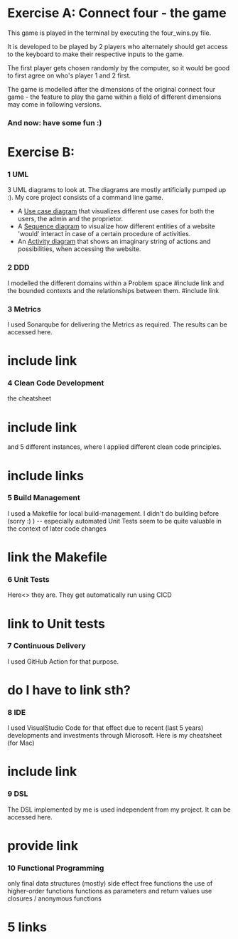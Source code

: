 # Exercise A: Connect four - the game

This game is played in the terminal by executing the four_wins.py file. 

It is developed to be played by 2 players who alternately should get access to the keyboard to make their respective inputs to the game. 

The first player gets chosen randomly by the computer, so it would be good to first agree on who's player 1 and 2 first.  

The game is modelled after the dimensions of the original connect four game - the feature to play the game within a field of different dimensions may come in following versions. 

### And now: have some fun :)

# Exercise B: 

### 1 UML
3 UML diagrams to look at. The diagrams are mostly artificially pumped up :). My core project consists of a command line game.

* A [Use case diagram](doc/uml/Use&#32Case&#32Diagram&#32of&#32the&#32Gaming&#32Website.pdf) that visualizes different use cases for both the users, the admin and the proprietor.
* A [Sequence diagram](doc/uml/Sequence&#32Diagram.pdf) to visualize how different entities of a website 'would' interact in case of a certain procedure of activities.
* An [Activity diagram](doc/uml/Sequence&#32Diagram.pdf) that shows an imaginary string of actions and possibilities, when accessing the website. 


### 2 DDD
I modelled the different domains within a Problem space 
#include link
and the bounded contexts and the relationships between them.
#include link

### 3 Metrics
I used Sonarqube for delivering the Metrics as required. The results can be accessed here.
# include link

### 4 Clean Code Development
the cheatsheet
# include link
and 5 different instances, where I applied different clean code principles.
# include links

### 5 Build Management
I used a Makefile for local build-management. I didn't do building before (sorry :) ) -- especially automated Unit Tests seem to be quite valuable in the context of later code changes
# link the Makefile

### 6 Unit Tests
Here<> they are. They get automatically run using CICD 
# link to Unit tests

### 7 Continuous Delivery
I used GitHub Action for that purpose. 
# do I have to link sth?

### 8 IDE
I used VisualStudio Code for that effect due to recent (last 5 years) developments and investments through Microsoft. 
Here is my cheatsheet (for Mac)
# include link

### 9 DSL
The DSL implemented by me is used independent from my project. It can be accessed here.
# provide link

### 10 Functional Programming
only final data structures
(mostly) side effect free functions
the use of higher-order functions
functions as parameters and return values
use closures / anonymous functions
# 5 links